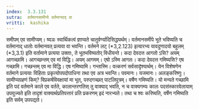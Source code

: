 ```yaml
---
index:  3.3.131
sutra:  वर्तमानसामीप्ये वर्तमानवद् वा
vritti:  kashika 
---
```


समीपम् एव सामीप्यम्। ष्यञः स्वार्थिकत्वं ज्ञाप्यते चातुर्वर्ण्यादिसिद्ध्यर्थम्। वर्तमानसमीपे भूते भविष्यति च वर्तमानाद् धातोः वर्तमानवत् प्रत्यया वा भवन्ति। वर्तमने लट् (*3,2.123) इत्यारभ्य यावदुणादयो बहुलम् (*3,3.1) इति वर्तामाने प्रत्यया उक्ताः, ते भूतभविष्यतोर् विधीयन्ते। कदा देवदत्त आगतो ऽसि? अयम् आगच्छामि। आगच्छन्तम् एव मां विद्धि। अयम् आगमम्। एषो ऽस्मि आगतः। कदा देवदत्त गमिष्यसि? एष गच्छामि। गच्छन्तम् एव मा विद्धि। एष गमिष्यामि। गन्तास्मि। वत्करणं सर्वसादृ̄श्यार्थम्। येन विशेषणेन वर्तमाने प्रत्ययाः विहिताः प्रकृत्योपपदोपाधिना तथा एव अत्र भवन्ति। पवमानः। यजमानः। अलङ्करिष्णुः। सामीप्यग्रहणं किम्? विप्रकर्षविवक्षायां मा भूत्, परुदगच्छत् पाटलिपुत्रम्। वर्षेण गमिष्यति। यो मन्यते गच्छामि इति पदं वर्तमाने काले एव वर्तते, कालान्तरगतिस् तु वाक्याद् भवति, न च वाक्यगम्यः कालः पदसंस्कारवेलायाम् उपयुज्यते इति तादृशं वाक्यार्थप्रतिपत्तारं प्रति प्रकरणम् इदं नारभ्यते। तथा च श्वः करिष्यति, वर्षेण गमिष्यति इति सर्वम् उपपद्यते।

